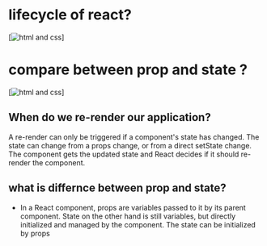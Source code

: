 # lifecycle of react?
[![ html and css](https://www.tutomena.com/static/738b3cb912d2783835719b09be62552c/861bd/reactjs-lifecycle-methods-diagram.png)]

# compare between prop and state ?
[![ html and css](https://i.ytimg.com/vi/aLmwln09Tbs/maxresdefault.jpg)]


## When do we re-render our application?
A re-render can only be triggered if a component's state has changed. The state can change from a props change, or from a direct setState change. The component gets the updated  state and React decides if it should re-render the component.

## what is differnce between prop and state?
- In a React component, props are variables passed to it by its parent component. State on the other hand is still variables, but directly initialized and managed by the component. The state can be initialized by props